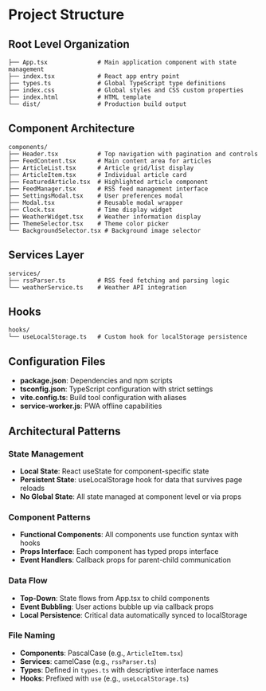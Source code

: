 # Project Structure

## Root Level Organization

```
├── App.tsx              # Main application component with state management
├── index.tsx            # React app entry point
├── types.ts             # Global TypeScript type definitions
├── index.css            # Global styles and CSS custom properties
├── index.html           # HTML template
└── dist/                # Production build output
```

## Component Architecture

```
components/
├── Header.tsx           # Top navigation with pagination and controls
├── FeedContent.tsx      # Main content area for articles
├── ArticleList.tsx      # Article grid/list display
├── ArticleItem.tsx      # Individual article card
├── FeaturedArticle.tsx  # Highlighted article component
├── FeedManager.tsx      # RSS feed management interface
├── SettingsModal.tsx    # User preferences modal
├── Modal.tsx            # Reusable modal wrapper
├── Clock.tsx            # Time display widget
├── WeatherWidget.tsx    # Weather information display
├── ThemeSelector.tsx    # Theme color picker
└── BackgroundSelector.tsx # Background image selector
```

## Services Layer

```
services/
├── rssParser.ts         # RSS feed fetching and parsing logic
└── weatherService.ts    # Weather API integration
```

## Hooks

```
hooks/
└── useLocalStorage.ts   # Custom hook for localStorage persistence
```

## Configuration Files

- **package.json**: Dependencies and npm scripts
- **tsconfig.json**: TypeScript configuration with strict settings
- **vite.config.ts**: Build tool configuration with aliases
- **service-worker.js**: PWA offline capabilities

## Architectural Patterns

### State Management

- **Local State**: React useState for component-specific state
- **Persistent State**: useLocalStorage hook for data that survives page reloads
- **No Global State**: All state managed at component level or via props

### Component Patterns

- **Functional Components**: All components use function syntax with hooks
- **Props Interface**: Each component has typed props interface
- **Event Handlers**: Callback props for parent-child communication

### Data Flow

- **Top-Down**: State flows from App.tsx to child components
- **Event Bubbling**: User actions bubble up via callback props
- **Local Persistence**: Critical data automatically synced to localStorage

### File Naming

- **Components**: PascalCase (e.g., `ArticleItem.tsx`)
- **Services**: camelCase (e.g., `rssParser.ts`)
- **Types**: Defined in `types.ts` with descriptive interface names
- **Hooks**: Prefixed with `use` (e.g., `useLocalStorage.ts`)
